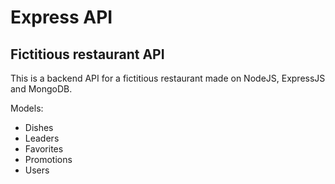 # Express API 
## Fictitious restaurant API

This is a backend API for a fictitious restaurant made on NodeJS, ExpressJS and MongoDB.

Models:
- Dishes
- Leaders
- Favorites
- Promotions
- Users
